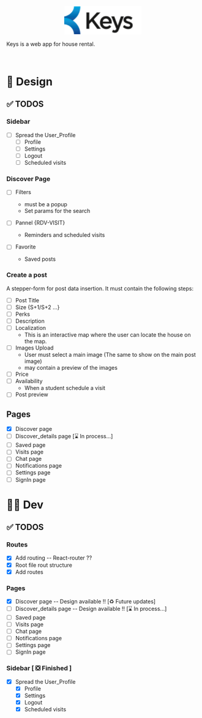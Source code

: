 <div style="text-align:center">
<img src="./src/assets/Keys_logo.png#logo" alt="drawing" style="width:40%;"/>
</div>

Keys is a web app for house rental.
<br>
<br>
<br>

# 🎨 **Design**

## ✅ TODOS

### Sidebar

- [ ] Spread the User_Profile
  - [ ] Profile
  - [ ] Settings
  - [ ] Logout
  - [ ] Scheduled visits

### Discover Page

- [ ] Filters

  - must be a popup
  - Set params for the search

- [ ] Pannel {RDV-VISIT}

  - Reminders and scheduled visits

- [ ] Favorite
  - Saved posts

### Create a post

A stepper-form for post data insertion. It must contain the following steps:

- [ ] Post Title
- [ ] Size {S+1/S+2 ...}
- [ ] Perks
- [ ] Description
- [ ] Localization
  - This is an interactive map where the user can locate the house on the map.
- [ ] Images Upload
  - User must select a main image (The same to show on the main post image)
  - may contain a preview of the images
- [ ] Price
- [ ] Availability
  - When a student schedule a visit
- [ ] Post preview

## Pages

- [x] Discover page
- [ ] Discover_details page [⌛ In process...]
- [ ] Saved page
- [ ] Visits page
- [ ] Chat page
- [ ] Notifications page
- [ ] Settings page
- [ ] SignIn page

# 👨‍💻 **Dev**

## ✅ TODOS

### Routes

- [x] Add routing -- React-router ??
- [x] Root file rout structure
- [x] Add routes

### Pages

- [x] Discover page -- Design available !! [♻️ Future updates]
- [ ] Discover_details page -- Design available !! [⌛ In process...]
- [ ] Saved page
- [ ] Visits page
- [ ] Chat page
- [ ] Notifications page
- [ ] Settings page
- [ ] SignIn page

### Sidebar [ ❎ Finished ]

- [x] Spread the User_Profile
  - [x] Profile
  - [x] Settings
  - [x] Logout
  - [x] Scheduled visits
